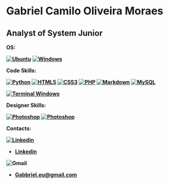 
# Gabriel Camilo Oliveira Moraes
## Analyst of System Junior


<strong>OS:

[![Ubuntu](https://img.shields.io/badge/Ubuntu-E95420?style=for-the-badge&logo=ubuntu&logoColor=white)](https://img.shields.io/badge/WhatsApp-25D366?style=for-the-badge&logo=whatsapp&logoColor=white)
[![Windows](https://img.shields.io/badge/Windows-0078D6?style=for-the-badge&logo=windows&logoColor=white)](https://img.shields.io/badge/Windows-0078D6?style=for-the-badge&logo=windows&logoColor=white)

Code Skills:

[![Python](https://img.shields.io/badge/Python-3776AB?style=for-the-badge&logo=python&logoColor=white)](https://img.shields.io/badge/Python-3776AB?style=for-the-badge&logo=python&logoColor=white)
[![HTML5](https://img.shields.io/badge/HTML5-E34F26?style=for-the-badge&logo=html5&logoColor=white)](https://img.shields.io/badge/HTML5-E34F26?style=for-the-badge&logo=html5&logoColor=white)
[![CSS3](https://img.shields.io/badge/CSS-239120?&style=for-the-badge&logo=css3&logoColor=white)](https://img.shields.io/badge/CSS-239120?&style=for-the-badge&logo=css3&logoColor=white)
[![PHP](https://img.shields.io/badge/PHP-777BB4?style=for-the-badge&logo=php&logoColor=white)](https://img.shields.io/badge/PHP-777BB4?style=for-the-badge&logo=php&logoColor=white)
[![Markdown](https://img.shields.io/badge/Markdown-000000?style=for-the-badge&logo=markdown&logoColor=white)](https://img.shields.io/badge/Markdown-000000?style=for-the-badge&logo=markdown&logoColor=white)
[![MySQL](https://img.shields.io/badge/MySQL-00000F?style=for-the-badge&logo=mysql&logoColor=white)](https://img.shields.io/badge/MySQL-00000F?style=for-the-badge&logo=mysql&logoColor=white)

[![Terminal Windows](https://img.shields.io/badge/windows%20terminal-4D4D4D?style=for-the-badge&logo=windows%20terminal&logoColor=white)](https://img.shields.io/badge/windows%20terminal-4D4D4D?style=for-the-badge&logo=windows%20terminal&logoColor=white)

Designer Skills:

[![Photoshop](https://aleen42.github.io/badges/src/photoshop.svg)](https://aleen42.github.io/badges/src/photoshop.svg)
[![Photoshop](https://aleen42.github.io/badges/src/after_effects.svg)](https://aleen42.github.io/badges/src/after_effects.svg)

Contacts:

[![Linkedin](https://img.shields.io/badge/LinkedIn-0077B5?style=for-the-badge&logo=linkedin&logoColor=white)](https://www.linkedin.com/in/gabriel-camilo-oliveira-moraes-a516ab24b/) <br/>
- [Linkedin](https://www.linkedin.com/in/gabriel-camilo-oliveira-moraes-a516ab24b/)

![Gmail](https://img.shields.io/badge/Gmail-D14836?style=for-the-badge&logo=gmail&logoColor=white)
- [Gabbriel.eu@gmail.com](https://img.shields.io/badge/Gmail-D14836?style=for-the-badge&logo=gmail&logoColor=white)
